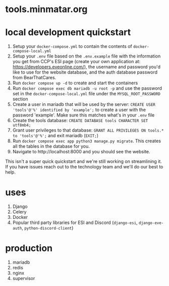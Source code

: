 # tools.minmatar.org

# local development quickstart
1. Setup your `docker-compose.yml` to contain the contents of `docker-compose-local.yml`
2. Setup your `.env` file based on the `.env.example` file with the information you get from CCP's ESI page (create your own application at: https://developers.eveonline.com/), the username and password you'd like to use for the website database, and the auth database password from BearThatCares.
3. Run `docker compose up -d` to create and start the containers
4. Run `docker compose exec db mariadb -u root -p` and use the password set in the `docker-compose-local.yml` file under the `MYSQL_ROOT_PASSWORD` section
5. Create a user in mariadb that will be used by the server: `CREATE USER 'tools'@'%' identified by 'example';` to create a user with the password 'example'. Make sure this matches what's in your `.env` file
6. Create the tools database: `CREATE DATABASE tools CHARACTER SET utf8mb4;`
7. Grant user privileges to that database: `GRANT ALL PRIVILEGES ON tools.* to 'tools'@'%';` and exit mariadb (`EXIT;`)
8. Run `docker compose exec app python3 manage.py migrate`. This creates all the tables in the database for you.
9. Navigate to http://localhost:8000 and you should see the website.

This isn't a super quick quickstart and we're still working on streamlining it. If you have issues reach out to the technology team and we'll do our best to help.

# uses
1. Django
2. Celery
3. Docker
4. Popular third party libraries for ESI and Discord (`django-esi`, `django-eve-auth`, `python-discord-client`)

# production
1. mariadb
2. redis 
3. nginx
4. supervisor 